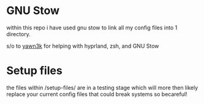 # GNU Stow

within this repo i have used gnu stow to link all my config files into 1 directory.

s/o to [yawn3k](https://github.com/yawn3k?tab=repositories) for helping with hyprland, zsh, and GNU Stow

# Setup files

the files within /setup-files/ are in a testing stage which will more then likely replace your current config files that could break systems so becareful! 
